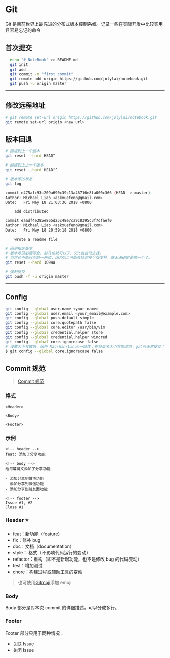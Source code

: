# Git

Git 是目前世界上最先进的分布式版本控制系统。记录一些在实际开发中比较实用且容易忘记的命令

## 首次提交

```bash
  echo "# NoteBook" >> README.md
  git init
  git add .
  git commit -m "first commit"
  git remote add origin https://github.com/jolylai/notebook.git
  git push -u origin master
```

---

## 修改远程地址

```bash
# git remote set-url origin https://github.com/jolylai/notebook.git
git remote set-url origin <new url>
```

## 版本回退

```bash
# 回退到上一个版本
git reset --hard HEAD^

# 回退到上上一个版本
git reset --hard HEAD^^

# 版本库的状态
git log

commit e475afc93c209a690c39c13a46716e8fa000c366 (HEAD -> master)
Author: Michael Liao <askxuefeng@gmail.com>
Date:   Fri May 18 21:03:36 2018 +0800

    add distributed

commit eaadf4e385e865d25c48e7ca9c8395c3f7dfaef0
Author: Michael Liao <askxuefeng@gmail.com>
Date:   Fri May 18 20:59:18 2018 +0800

    wrote a readme file

# 回到指定版本
# 版本号没必要写全，前几位就可以了，Git会自动去找。
# 当然也不能只写前一两位，因为Git可能会找到多个版本号，就无法确定是哪一个了。
git reset --hard 1094a

# 强制提交
git push -f -u origin master
```

---

## Config

```bash
git config --global user.name <your name>
git config --global user.email <your_email@example.com>
git config --global push.default simple
git config --global core.quotepath false
git config --global core.editor /usr/bin/vim
git config --global credential.helper store
git config --global credential.helper wincred
git config --global core.ignorecase false
# 设置大小写敏感，保持 Mac/Win/Linux一致性；在目录名大小写修改时，git可正常提交；
$ git config --global core.ignorecase false
```

## Commit 规范

> [Commit 规范](https://yanhaijing.com/git/2016/02/17/my-commit-message/)

### 格式

```
<Header>

<Body>

<Footer>
```

### 示例

```git
<!-- header -->
feat: 添加了分享功能

<!-- body -->
给每篇博文添加了分享功能

- 添加分享到微博功能
- 添加分享到微信功能
- 添加分享到朋友圈功能

<!-- footer -->
Issue #1, #2
Close #1
```

### Header ⭐️

- feat：新功能（feature）
- fix：修补 bug
- doc：文档（documentation）
- style： 格式（不影响代码运行的变动）
- refactor：重构（即不是新增功能，也不是修改 bug 的代码变动）
- test：增加测试
- chore：构建过程或辅助工具的变动

> 也可使用[Gitmoji](https://gitmoji.carloscuesta.me/)添加 emoji

### Body

Body 部分是对本次 commit 的详细描述，可以分成多行。

### Footer

Footer 部分只用于两种情况：

- 关联 Issue
- 关闭 Issue
